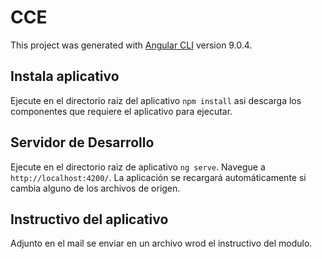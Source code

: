 # CCE

This project was generated with [Angular CLI](https://github.com/angular/angular-cli) version 9.0.4.


## Instala aplicativo

Ejecute en el directorio raiz del aplicativo  `npm install` asi descarga los componentes que requiere el aplicativo para ejecutar.


## Servidor de Desarrollo

Ejecute en el directorio raiz de aplicativo  `ng serve`. Navegue a `http://localhost:4200/`. La aplicación se recargará automáticamente si cambia alguno de los archivos de origen.

## Instructivo del aplicativo
Adjunto en el mail se enviar en un archivo wrod el instructivo del modulo.
